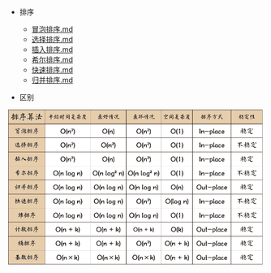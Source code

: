 - 排序
    - [冒泡排序.md](sort/BubbleSort.md)
    - [选择排序.md](sort/SelectSort.md)
    - [插入排序.md](sort/InsertSort.md)
    - [希尔排序.md](sort/ShellSort.md)
    - [快速排序.md](sort/QuickSort.md)
    - [归并排序.md](sort/MergeSort.md)

- 区别

![排序之间的时间复杂度与空间复杂度](images/sort/Sort.png)
